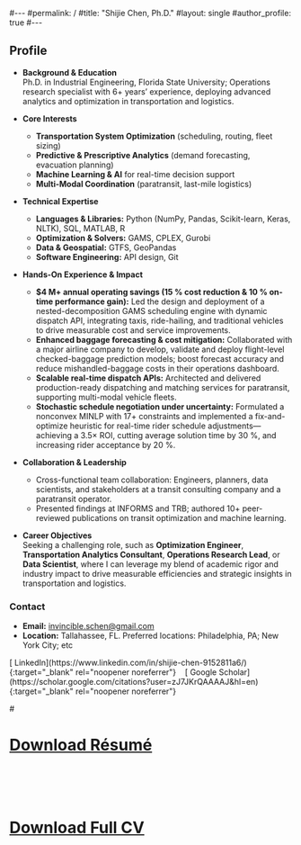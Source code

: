 #---
#permalink: /
#title: "Shijie Chen, Ph.D."
#layout: single
#author_profile: true
#---



## Profile

- **Background & Education**  
  Ph.D. in Industrial Engineering, Florida State University; Operations research specialist with 6+ years’ experience, deploying advanced analytics and optimization in transportation and logistics.

- **Core Interests**  
  - **Transportation System Optimization** (scheduling, routing, fleet sizing)  
  - **Predictive & Prescriptive Analytics** (demand forecasting, evacuation planning)  
  - **Machine Learning & AI** for real-time decision support  
  - **Multi-Modal Coordination** (paratransit, last-mile logistics)

- **Technical Expertise**  
  - **Languages & Libraries:** Python (NumPy, Pandas, Scikit-learn, Keras, NLTK), SQL, MATLAB, R  
  - **Optimization & Solvers:** GAMS, CPLEX, Gurobi  
  - **Data & Geospatial:** GTFS, GeoPandas  
  - **Software Engineering:** API design, Git

- **Hands-On Experience & Impact**  
  - **$4 M+ annual operating savings (15 % cost reduction & 10 % on-time performance gain):** Led the design and deployment of a nested-decomposition GAMS scheduling engine with dynamic dispatch API, integrating taxis, ride-hailing, and traditional vehicles to drive measurable cost and service improvements.
  - **Enhanced baggage forecasting & cost mitigation:** Collaborated with a major airline company to develop, validate and deploy flight-level checked-baggage prediction models; boost forecast accuracy and reduce mishandled-baggage costs in their operations dashboard.
  - **Scalable real-time dispatch APIs:** Architected and delivered production-ready dispatching and matching services for paratransit, supporting multi-modal vehicle fleets.
  - **Stochastic schedule negotiation under uncertainty:** Formulated a nonconvex MINLP with 17+ constraints and implemented a fix-and-optimize heuristic for real-time rider schedule adjustments—achieving a 3.5× ROI, cutting average solution time by 30 %, and increasing rider acceptance by 20 %.



- **Collaboration & Leadership**  
  - Cross-functional team collaboration: Engineers, planners, data scientists, and stakeholders at a transit consulting company and a paratransit operator.  
  - Presented findings at INFORMS and TRB; authored 10+ peer-reviewed publications on transit optimization and machine learning.

- **Career Objectives**  
  Seeking a challenging role, such as **Optimization Engineer**, **Transportation Analytics Consultant**, **Operations Research Lead**, or **Data Scientist**, where I can leverage my blend of academic rigor and industry impact to drive measurable efficiencies and strategic insights in transportation and logistics.  


### Contact

- **Email:** [invincible.schen@gmail.com](mailto:invincible.schen@gmail.com)
- **Location:** Tallahassee, FL. Preferred locations: Philadelphia, PA; New York City; etc 


<span class="social-links">
  [<i class="fab fa-linkedin"></i> LinkedIn](https://www.linkedin.com/in/shijie-chen-9152811a6/){:target="_blank" rel="noopener noreferrer"}
  &nbsp;&nbsp;
  [<i class="ai ai-google-scholar-square"></i> Google Scholar](https://scholar.google.com/citations?user=zJ7JKrQAAAAJ&hl=en){:target="_blank" rel="noopener noreferrer"}
</span>


#<br/>

# <a href="{{ site.baseurl }}/files/Resume.pdf" class="btn btn--primary">Download Résumé</a>
# &nbsp;
# <a href="{{ site.baseurl }}/files/cv.pdf" class="btn btn--inverse">Download Full CV</a>
